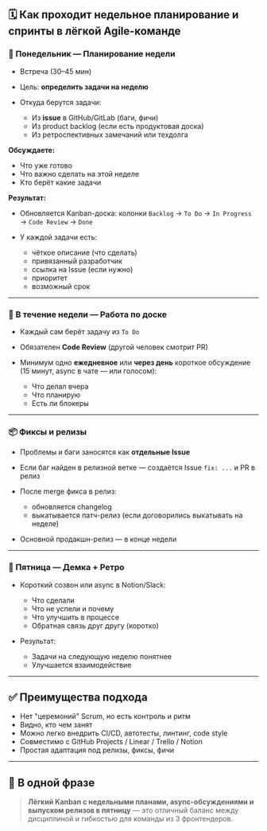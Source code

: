## 🗓 Как проходит недельное планирование и спринты в лёгкой Agile-команде

### 📅 Понедельник — Планирование недели

* Встреча (30–45 мин)
* Цель: **определить задачи на неделю**
* Откуда берутся задачи:

  * Из **issue** в GitHub/GitLab (баги, фичи)
  * Из product backlog (если есть продуктовая доска)
  * Из ретроспективных замечаний или техдолга

**Обсуждаете:**

* Что уже готово
* Что важно сделать на этой неделе
* Кто берёт какие задачи

**Результат:**

* Обновляется Kanban-доска: колонки `Backlog` → `To Do` → `In Progress` → `Code Review` → `Done`
* У каждой задачи есть:

  * чёткое описание (что сделать)
  * привязанный разработчик
  * ссылка на Issue (если нужно)
  * приоритет
  * возможный срок

---

### 🧩 В течение недели — Работа по доске

* Каждый сам берёт задачу из `To Do`
* Обязателен **Code Review** (другой человек смотрит PR)
* Минимум одно **ежедневное** или **через день** короткое обсуждение (15 минут, async в чате — или голосом):

  * Что делал вчера
  * Что планирую
  * Есть ли блокеры

---

### 📦 Фиксы и релизы

* Проблемы и баги заносятся как **отдельные Issue**
* Если баг найден в релизной ветке — создаётся Issue `fix: ...` и PR в релиз
* После merge фикса в релиз:

  * обновляется changelog
  * выкатывается патч-релиз (если договорились выкатывать на неделе)
* Основной продакшн-релиз — в конце недели

---

### 📅 Пятница — Демка + Ретро

* Короткий созвон или async в Notion/Slack:

  * Что сделали
  * Что не успели и почему
  * Что улучшить в процессе
  * Обратная связь друг другу (коротко)
* Результат:

  * Задачи на следующую неделю понятнее
  * Улучшается взаимодействие

---

## ✅ Преимущества подхода

* Нет "церемоний" Scrum, но есть контроль и ритм
* Видно, кто чем занят
* Можно легко внедрить CI/CD, автотесты, линтинг, code style
* Совместимо с GitHub Projects / Linear / Trello / Notion
* Простая адаптация под релизы, фиксы, фичи

---

## 📌 В одной фразе

> **Лёгкий Kanban с недельными планами, async-обсуждениями и выпуском релизов в пятницу** — это отличный баланс между дисциплиной и гибкостью для команды из 3 фронтендеров.


